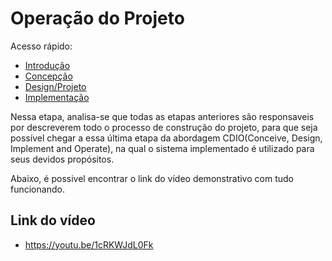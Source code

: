 # Operação do Projeto

Acesso rápido: 
  - [Introdução](./introdução.md)
  - [Concepção](./concepção.md)
  - [Design/Projeto](./design.md)
  - [Implementação](./implementação.md)

Nessa etapa, analisa-se  que todas as etapas anteriores são responsaveis por descreverem todo o processo de construção do projeto, para que seja possível chegar a essa última etapa da abordagem CDIO(Conceive, Design, Implement and Operate), na qual o sistema implementado é utilizado para seus devidos propósitos.

Abaixo, é possivel encontrar o link do vídeo demonstrativo com tudo funcionando.

## Link do vídeo

- https://youtu.be/1cRKWJdL0Fk
